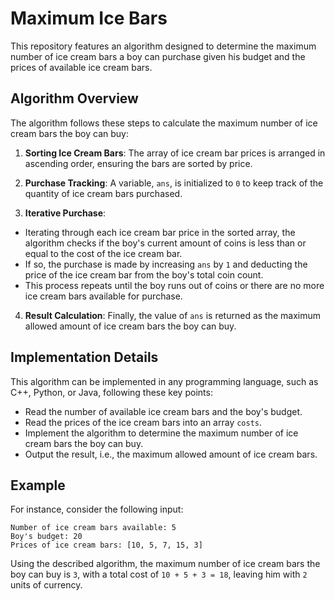 # Maximum Ice Bars

This repository features an algorithm designed to determine the maximum number of ice cream bars a boy can purchase given his budget and the prices of available ice cream bars.

## Algorithm Overview

The algorithm follows these steps to calculate the maximum number of ice cream bars the boy can buy:

1. **Sorting Ice Cream Bars**: The array of ice cream bar prices is arranged in ascending order, ensuring the bars are sorted by price.

2. **Purchase Tracking**: A variable, `ans`, is initialized to `0` to keep track of the quantity of ice cream bars purchased.

3. **Iterative Purchase**: 
- Iterating through each ice cream bar price in the sorted array, the algorithm checks if the boy's current amount of coins is less than or equal to the cost of the ice cream bar. 
- If so, the purchase is made by increasing `ans` by `1` and deducting the price of the ice cream bar from the boy's total coin count. 
- This process repeats until the boy runs out of coins or there are no more ice cream bars available for purchase.

4. **Result Calculation**: Finally, the value of `ans` is returned as the maximum allowed amount of ice cream bars the boy can buy.

## Implementation Details

This algorithm can be implemented in any programming language, such as C++, Python, or Java, following these key points:

- Read the number of available ice cream bars and the boy's budget.
- Read the prices of the ice cream bars into an array `costs`.
- Implement the algorithm to determine the maximum number of ice cream bars the boy can buy.
- Output the result, i.e., the maximum allowed amount of ice cream bars.

## Example

For instance, consider the following input:

```
Number of ice cream bars available: 5
Boy's budget: 20
Prices of ice cream bars: [10, 5, 7, 15, 3]
```

Using the described algorithm, the maximum number of ice cream bars the boy can buy is `3`, with a total cost of `10 + 5 + 3 = 18`, leaving him with `2` units of currency.